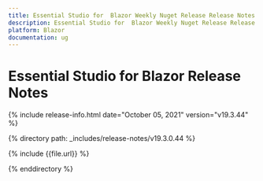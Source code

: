 ```yaml
---
title: Essential Studio for  Blazor Weekly Nuget Release Release Notes  
description: Essential Studio for  Blazor Weekly Nuget Release Release Notes  
platform: Blazor
documentation: ug
---
```


# Essential Studio for  Blazor  Release Notes  

{% include release-info.html date="October 05, 2021"  version="v19.3.44" %} 


{% directory path: _includes/release-notes/v19.3.0.44 %}

{% include {{file.url}} %}

{% enddirectory %}